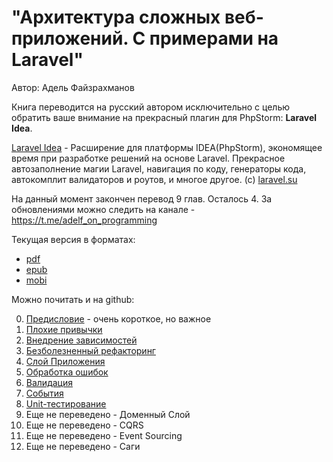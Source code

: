 # "Архитектура сложных веб-приложений. С примерами на Laravel"

Автор: Адель Файзрахманов

Книга переводится на русский автором исключительно с целью обратить ваше внимание на прекрасный плагин для PhpStorm: **Laravel Idea**.

[Laravel Idea](https://laravel-idea.com) - Расширение для платформы IDEA(PhpStorm), экономящее время при разработке решений на основе Laravel. Прекрасное автозаполнение магии Laravel, навигация по коду, генераторы кода, автокомплит валидаторов и роутов, и многое другое. (с) [laravel.su](https://laravel.su)

На данный момент закончен перевод 9 глав. Осталось 4. За обновлениями можно следить на канале - https://t.me/adelf_on_programming

Текущая версия в форматах: 

* [pdf](https://github.com/adelf/acwa_book_ru/releases/download/v0.1/acwa_rus-preview.pdf)
* [epub](https://github.com/adelf/acwa_book_ru/releases/download/v0.1/acwa_rus-preview.epub)
* [mobi](https://github.com/adelf/acwa_book_ru/releases/download/v0.1/acwa_rus-preview.mobi)

Можно почитать и на github:

0. [Предисловие](manuscript/0-intro.md) - очень короткое, но важное
1. [Плохие привычки](manuscript/1-bad-habits.md)
2. [Внедрение зависимостей](manuscript/2-di.md)
3. [Безболезненный рефакторинг](manuscript/3-painless-refactoring.md)
4. [Слой Приложения](manuscript/4-application-layer.md)
5. [Обработка ошибок](manuscript/5-error-handling.md)
6. [Валидация](manuscript/6-validation.md)
7. [События](manuscript/7-events.md)
8. [Unit-тестирование](manuscript/8-unit-test.md)
9. Еще не переведено - Доменный Слой
10. Еще не переведено - CQRS
11. Еще не переведено - Event Sourcing
12. Еще не переведено - Саги
